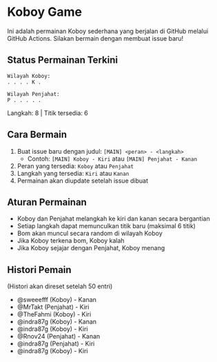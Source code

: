 # Koboy Game

Ini adalah permainan Koboy sederhana yang berjalan di GitHub melalui GitHub Actions. Silakan bermain dengan membuat issue baru!

## Status Permainan Terkini



```
Wilayah Koboy:
. . . . K .

Wilayah Penjahat:
P . . . . .
```

Langkah: 8 | Titik tersedia: 6

## Cara Bermain

1. Buat issue baru dengan judul: `[MAIN] <peran> - <langkah>`
   - Contoh: `[MAIN] Koboy - Kiri` atau `[MAIN] Penjahat - Kanan`
2. Peran yang tersedia: `Koboy` atau `Penjahat`
3. Langkah yang tersedia: `Kiri` atau `Kanan`
4. Permainan akan diupdate setelah issue dibuat

## Aturan Permainan

- Koboy dan Penjahat melangkah ke kiri dan kanan secara bergantian
- Setiap langkah dapat memunculkan titik baru (maksimal 6 titik)
- Bom akan muncul secara random di wilayah Koboy
- Jika Koboy terkena bom, Koboy kalah
- Jika Koboy sejajar dengan Penjahat, Koboy menang

## Histori Pemain

(Histori akan direset setelah 50 entri)

- @sweeefff (Koboy) - Kanan
- @MrTakt (Penjahat) - Kiri
- @TheFahmi (Koboy) - Kiri
- @indra87g (Koboy) - Kanan
- @indra87g (Koboy) - Kiri
- @Rnov24 (Penjahat) - Kanan
- @indra87g (Penjahat) - Kiri
- @indra87g (Koboy) - Kiri
